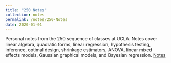 ```yaml
---
title: "250 Notes"
collection: notes
permalink: /notes/250-Notes
date: 2020-01-01
---
```


Personal notes from the 250 sequence of classes at UCLA. Notes cover linear algebra, quadratic forms, linear regression, hypothesis testing, inference, optimal design, shrinkage estimators, ANOVA, linear mixed effects models, Gaussian graphical models, and Bayesian regression. [Notes](https://ndmarco.github.io/files/250_Notes_no_solutions.pdf)
